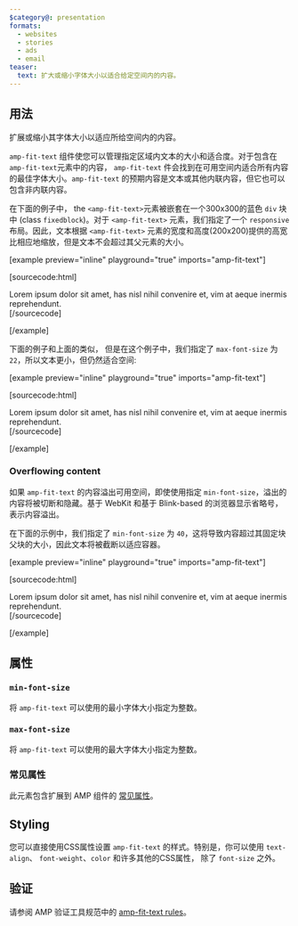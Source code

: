 ```yaml
---
$category@: presentation
formats:
  - websites
  - stories
  - ads
  - email
teaser:
  text: 扩大或缩小字体大小以适合给定空间内的内容。
---
```



<!---
Copyright 2020 The AMP HTML Authors. All Rights Reserved.

Licensed under the Apache License, Version 2.0 (the "License");
you may not use this file except in compliance with the License.
You may obtain a copy of the License at

      http://www.apache.org/licenses/LICENSE-2.0

Unless required by applicable law or agreed to in writing, software
distributed under the License is distributed on an "AS-IS" BASIS,
WITHOUT WARRANTIES OR CONDITIONS OF ANY KIND, either express or implied.
See the License for the specific language governing permissions and
limitations under the License.
-->



## 用法

扩展或缩小其字体大小以适应所给空间内的内容。

`amp-fit-text` 组件使您可以管理指定区域内文本的大小和适合度。对于包含在 `amp-fit-text`元素中的内容， `amp-fit-text` 件会找到在可用空间内适合所有内容的最佳字体大小。`amp-fit-text` 的预期内容是文本或其他内联内容，但它也可以包含非内联内容。

在下面的例子中， the `<amp-fit-text>`元素被嵌套在一个300x300的蓝色 `div` 块中 (class `fixedblock`)。对于 `<amp-fit-text>` 元素，我们指定了一个 `responsive` 布局。因此，文本根据 `<amp-fit-text>` 元素的宽度和高度(200x200)提供的高宽比相应地缩放，但是文本不会超过其父元素的大小。

[example preview="inline" playground="true" imports="amp-fit-text"]

[sourcecode:html]
<div class="fixedblock">
  <amp-fit-text width="200" height="200" layout="responsive">
    Lorem ipsum dolor sit amet, has nisl nihil convenire et, vim at aeque
    inermis reprehendunt.
  </amp-fit-text>
</div>
[/sourcecode]

[/example]

下面的例子和上面的类似， 但是在这个例子中，我们指定了 `max-font-size` 为 `22`，所以文本更小，但仍然适合空间:

[example preview="inline" playground="true" imports="amp-fit-text"]

[sourcecode:html]
<div class="fixedblock">
  <amp-fit-text width="200" height="200" layout="responsive" max-font-size="22">
    Lorem ipsum dolor sit amet, has nisl nihil convenire et, vim at aeque
    inermis reprehendunt.
  </amp-fit-text>
</div>
[/sourcecode]

[/example]

### Overflowing content

如果 `amp-fit-text` 的内容溢出可用空间，即使使用指定 `min-font-size`，溢出的内容将被切断和隐藏。基于 WebKit 和基于 Blink-based 的浏览器显示省略号，表示内容溢出。

在下面的示例中，我们指定了 `min-font-size` 为 `40`，这将导致内容超过其固定块父块的大小，因此文本将被截断以适应容器。

[example preview="inline" playground="true" imports="amp-fit-text"]

[sourcecode:html]
<div class="fixedblock">
  <amp-fit-text width="200" height="200" layout="responsive" min-font-size="40">
    Lorem ipsum dolor sit amet, has nisl nihil convenire et, vim at aeque
    inermis reprehendunt.
  </amp-fit-text>
</div>
[/sourcecode]

[/example]

## 属性

### `min-font-size`

将 `amp-fit-text` 可以使用的最小字体大小指定为整数。

### `max-font-size`

将 `amp-fit-text` 可以使用的最大字体大小指定为整数。

### 常见属性

此元素包含扩展到 AMP 组件的 [常见属性](https://amp.dev/documentation/guides-and-tutorials/learn/common_attributes)。

## Styling

您可以直接使用CSS属性设置 `amp-fit-text` 的样式。特别是，你可以使用 `text-align`、 `font-weight`、`color` 和许多其他的CSS属性， 除了
`font-size` 之外。

## 验证

请参阅 AMP 验证工具规范中的 [amp-fit-text rules](https://github.com/ampproject/amphtml/blob/master/extensions/amp-fit-text/validator-amp-fit-text.protoascii)。